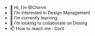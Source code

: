 - 👋 Hi, I’m @Chirrm
- 👀 I’m interested in Design Management
- 🌱 I’m currently learning.
- 💞️ I’m looking to collaborate on Desing
- 📫 How to reach me : Dont

<!---
Chirrm/Chirrm is a ✨ special ✨ repository because its `README.md` (this file) appears on your GitHub profile.
You can click the Preview link to take a look at your changes.
--->
